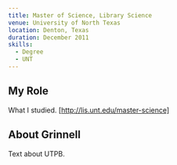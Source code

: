 ```yaml
---
title: Master of Science, Library Science
venue: University of North Texas
location: Denton, Texas
duration: December 2011
skills:
  - Degree
  - UNT
---
```


My Role
-------

What I studied.
[http://lis.unt.edu/master-science]

About Grinnell
----------

Text about UTPB.
